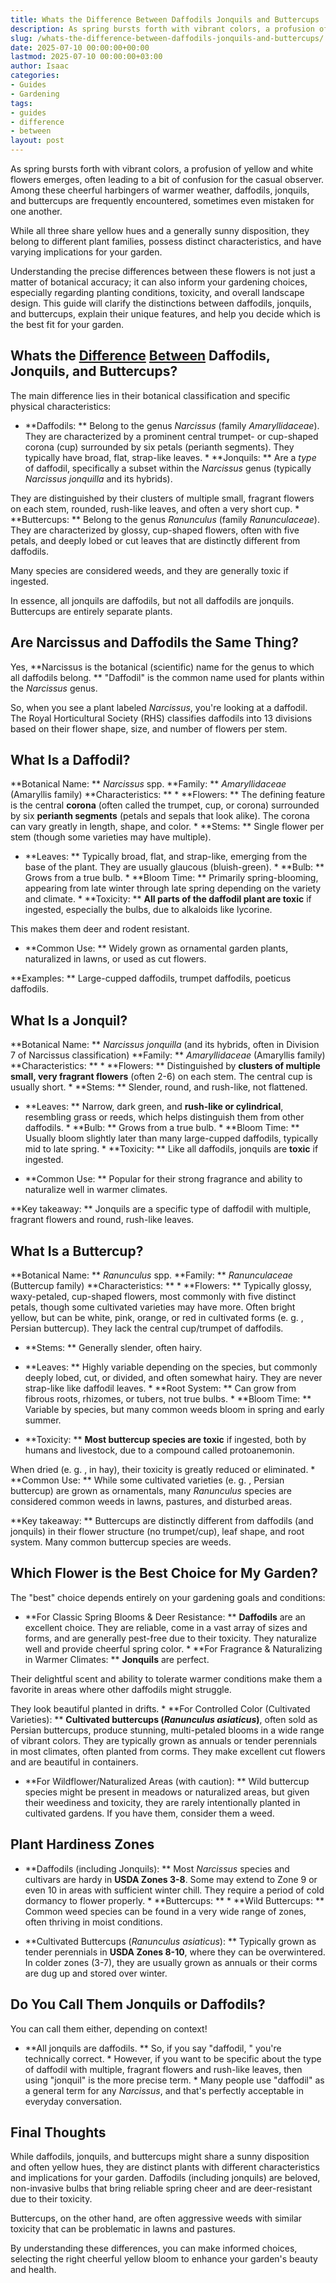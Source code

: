 ```yaml
---
title: Whats the Difference Between Daffodils Jonquils and Buttercups
description: As spring bursts forth with vibrant colors, a profusion of yellow and white flowers emerges, often leading to a bit of confusion for the casual observer.
slug: /whats-the-difference-between-daffodils-jonquils-and-buttercups/
date: 2025-07-10 00:00:00+00:00
lastmod: 2025-07-10 00:00:00+03:00
author: Isaac
categories:
- Guides
- Gardening
tags:
- guides
- difference
- between
layout: post
---
```


As spring bursts forth with vibrant colors, a profusion of yellow and white flowers emerges, often leading to a bit of confusion for the casual observer. Among these cheerful harbingers of warmer weather, daffodils, jonquils, and buttercups are frequently encountered, sometimes even mistaken for one another.

While all three share yellow hues and a generally sunny disposition, they belong to different plant families, possess distinct characteristics, and have varying implications for your garden.

Understanding the precise differences between these flowers is not just a matter of botanical accuracy; it can also inform your gardening choices, especially regarding planting conditions, toxicity, and overall landscape design. This guide will clarify the distinctions between daffodils, jonquils, and buttercups, explain their unique features, and help you decide which is the best fit for your garden.

##  Whats the [Difference](https://pestpolicy.com/difference-between-a-bee-and-a-wasps-nest/) [Between](https://pestpolicy.com/difference-between-ceiling-paint-and-wall-paint/) Daffodils, Jonquils, and Buttercups?

The main difference lies in their botanical classification and specific physical characteristics:

* **Daffodils: ** Belong to the genus *Narcissus* (family *Amaryllidaceae*). They are characterized by a prominent central trumpet- or cup-shaped corona (cup) surrounded by six petals (perianth segments). They typically have broad, flat, strap-like leaves. * **Jonquils: ** Are a *type* of daffodil, specifically a subset within the *Narcissus* genus (typically *Narcissus jonquilla* and its hybrids).

They are distinguished by their clusters of multiple small, fragrant flowers on each stem, rounded, rush-like leaves, and often a very short cup. * **Buttercups: ** Belong to the genus *Ranunculus* (family *Ranunculaceae*). They are characterized by glossy, cup-shaped flowers, often with five petals, and deeply lobed or cut leaves that are distinctly different from daffodils.

Many species are considered weeds, and they are generally toxic if ingested.

In essence, all jonquils are daffodils, but not all daffodils are jonquils. Buttercups are entirely separate plants.

##  Are Narcissus and Daffodils the Same Thing?

Yes, **Narcissus is the botanical (scientific) name for the genus to which all daffodils belong. ** "Daffodil" is the common name used for plants within the *Narcissus* genus.

So, when you see a plant labeled *Narcissus*, you're looking at a daffodil. The Royal Horticultural Society (RHS) classifies daffodils into 13 divisions based on their flower shape, size, and number of flowers per stem.

##  What Is a Daffodil?

**Botanical Name: ** *Narcissus* spp. **Family: ** *Amaryllidaceae* (Amaryllis family) **Characteristics: ** * **Flowers: ** The defining feature is the central **corona** (often called the trumpet, cup, or corona) surrounded by six **perianth segments** (petals and sepals that look alike). The corona can vary greatly in length, shape, and color. * **Stems: ** Single flower per stem (though some varieties may have multiple).

* **Leaves: ** Typically broad, flat, and strap-like, emerging from the base of the plant. They are usually glaucous (bluish-green). * **Bulb: ** Grows from a true bulb. * **Bloom Time: ** Primarily spring-blooming, appearing from late winter through late spring depending on the variety and climate. * **Toxicity: ** **All parts of the daffodil plant are toxic** if ingested, especially the bulbs, due to alkaloids like lycorine.

This makes them deer and rodent resistant.

* **Common Use: ** Widely grown as ornamental garden plants, naturalized in lawns, or used as cut flowers.

**Examples: ** Large-cupped daffodils, trumpet daffodils, poeticus daffodils.

##  What Is a Jonquil?

**Botanical Name: ** *Narcissus jonquilla* (and its hybrids, often in Division 7 of Narcissus classification) **Family: ** *Amaryllidaceae* (Amaryllis family) **Characteristics: ** * **Flowers: ** Distinguished by **clusters of multiple small, very fragrant flowers** (often 2-6) on each stem. The central cup is usually short. * **Stems: ** Slender, round, and rush-like, not flattened.

* **Leaves: ** Narrow, dark green, and **rush-like or cylindrical**, resembling grass or reeds, which helps distinguish them from other daffodils. * **Bulb: ** Grows from a true bulb. * **Bloom Time: ** Usually bloom slightly later than many large-cupped daffodils, typically mid to late spring. * **Toxicity: ** Like all daffodils, jonquils are **toxic** if ingested.

* **Common Use: ** Popular for their strong fragrance and ability to naturalize well in warmer climates.

**Key takeaway: ** Jonquils are a specific type of daffodil with multiple, fragrant flowers and round, rush-like leaves.

##  What Is a Buttercup?

**Botanical Name: ** *Ranunculus* spp. **Family: ** *Ranunculaceae* (Buttercup family) **Characteristics: ** * **Flowers: ** Typically glossy, waxy-petaled, cup-shaped flowers, most commonly with five distinct petals, though some cultivated varieties may have more. Often bright yellow, but can be white, pink, orange, or red in cultivated forms (e. g. , Persian buttercup). They lack the central cup/trumpet of daffodils.

* **Stems: ** Generally slender, often hairy.

* **Leaves: ** Highly variable depending on the species, but commonly deeply lobed, cut, or divided, and often somewhat hairy. They are never strap-like like daffodil leaves. * **Root System: ** Can grow from fibrous roots, rhizomes, or tubers, not true bulbs. * **Bloom Time: ** Variable by species, but many common weeds bloom in spring and early summer.

* **Toxicity: ** **Most buttercup species are toxic** if ingested, both by humans and livestock, due to a compound called protoanemonin.

When dried (e. g. , in hay), their toxicity is greatly reduced or eliminated. * **Common Use: ** While some cultivated varieties (e. g. , Persian buttercup) are grown as ornamentals, many *Ranunculus* species are considered common weeds in lawns, pastures, and disturbed areas.

**Key takeaway: ** Buttercups are distinctly different from daffodils (and jonquils) in their flower structure (no trumpet/cup), leaf shape, and root system. Many common buttercup species are weeds.

##  Which Flower is the Best Choice for My Garden?

The "best" choice depends entirely on your gardening goals and conditions:

* **For Classic Spring Blooms & Deer Resistance: ** **Daffodils** are an excellent choice. They are reliable, come in a vast array of sizes and forms, and are generally pest-free due to their toxicity. They naturalize well and provide cheerful spring color. * **For Fragrance & Naturalizing in Warmer Climates: ** **Jonquils** are perfect.

Their delightful scent and ability to tolerate warmer conditions make them a favorite in areas where other daffodils might struggle.

They look beautiful planted in drifts. * **For Controlled Color (Cultivated Varieties): ** **Cultivated buttercups (*Ranunculus asiaticus*)**, often sold as Persian buttercups, produce stunning, multi-petaled blooms in a wide range of vibrant colors. They are typically grown as annuals or tender perennials in most climates, often planted from corms. They make excellent cut flowers and are beautiful in containers.

* **For Wildflower/Naturalized Areas (with caution): ** Wild buttercup species might be present in meadows or naturalized areas, but given their weediness and toxicity, they are rarely intentionally planted in cultivated gardens. If you have them, consider them a weed.

##  Plant Hardiness Zones

* **Daffodils (including Jonquils): ** Most *Narcissus* species and cultivars are hardy in **USDA Zones 3-8**. Some may extend to Zone 9 or even 10 in areas with sufficient winter chill. They require a period of cold dormancy to flower properly. * **Buttercups: ** * **Wild Buttercups: ** Common weed species can be found in a very wide range of zones, often thriving in moist conditions.

* **Cultivated Buttercups (*Ranunculus asiaticus*): ** Typically grown as tender perennials in **USDA Zones 8-10**, where they can be overwintered. In colder zones (3-7), they are usually grown as annuals or their corms are dug up and stored over winter.

##  Do You Call Them Jonquils or Daffodils?

You can call them either, depending on context!

* **All jonquils are daffodils. ** So, if you say "daffodil, " you're technically correct. * However, if you want to be specific about the type of daffodil with multiple, fragrant flowers and rush-like leaves, then using "jonquil" is the more precise term. * Many people use "daffodil" as a general term for any *Narcissus*, and that's perfectly acceptable in everyday conversation.

##  Final Thoughts

While daffodils, jonquils, and buttercups might share a sunny disposition and often yellow hues, they are distinct plants with different characteristics and implications for your garden. Daffodils (including jonquils) are beloved, non-invasive bulbs that bring reliable spring cheer and are deer-resistant due to their toxicity.

Buttercups, on the other hand, are often aggressive weeds with similar toxicity that can be problematic in lawns and pastures.

By understanding these differences, you can make informed choices, selecting the right cheerful yellow bloom to enhance your garden's beauty and health.
